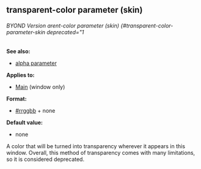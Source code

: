 ## transparent-color parameter (skin) 
###### BYOND Version arent-color parameter (skin) {#transparent-color-parameter-skin deprecated="1
**See also:**
+   [alpha parameter](/ref/%7Bskin%7D/param/alpha.md) 
<!-- -->
**Applies to:**
+   [Main](/ref/%7Bskin%7D/control/main.md)  (window only)
<!-- -->
**Format:**
+   [#rrggbb](/ref/%7B%7Bappendix%7D%7D/html-colors.md) +   none
<!-- -->
**Default value:**
+   none


A color that will be turned into transparency wherever it
appears in this window. Overall, this method of transparency comes with
many limitations, so it is considered deprecated.